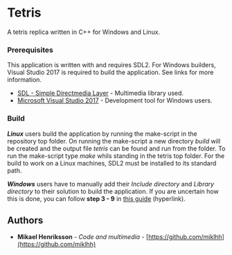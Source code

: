 # Tetris
A tetris replica written in C++ for Windows and Linux.

### Prerequisites
This application is written with and requires SDL2. For Windows builders, Visual Studio 2017 is required to build the application. See links for more information.

* [SDL - Simple Directmedia Layer](https://www.libsdl.org/) - Multimedia library used.
* [Microsoft Visual Studio 2017](https://www.visualstudio.com/) - Development tool for Windows users.


### Build
***Linux*** users build the application by running the make-script in the repository top folder. On running the make-script a new directory *build* will be created and the output file *tetris* can be found and run from the folder. To run the make-script type *make* whils standing in the tetris top folder. For the build to work on a Linux machines, SDL2 must be installed to its standard path.

***Windows*** users have to manually add their *Include directory* and *Library directory* to their solution to build the application. If you are uncertain how this is done, you can follow __step 3 - 9__ in [this guide](http://lazyfoo.net/tutorials/SDL/01_hello_SDL/windows/msvsnet2010u/index.php) (hyperlink).

## Authors
* **Mikael Henriksson** - *Code and multimedia* - [https://github.com/miklhh](https://github.com/miklhh)
